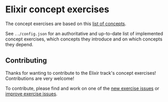 # Elixir concept exercises

The concept exercises are based on this [list of concepts][docs-concept-exercises].

See `../config.json` for an authoritative and up-to-date list of implemented concept exercises, which concepts they introduce and on which concepts they depend.

## Contributing

Thanks for wanting to contribute to the Elixir track's concept exercises! Contributions are very welcome!

To contribute, please find and work on one of the [new exercise issues][issues-new-exercise] or [improve exercise issues][issues-improve-exercise].

[docs-concept-exercises]: ../../reference/README.md
[issues-new-exercise]: https://github.com/exercism/v3/issues?utf8=%E2%9C%93&q=is%3Aopen+label%3Atrack%2Felixir+label%3Atype%2Fnew-exercise+label%3Astatus%2Fhelp-wanted
[issues-improve-exercise]: https://github.com/exercism/v3/issues?utf8=%E2%9C%93&q=is%3Aopen+label%3Atrack%2Felixir+label%3Atype%2Fimprove-exercise+label%3Astatus%2Fhelp-wanted
